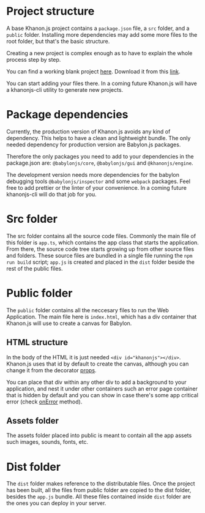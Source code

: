 # Project structure

A base Khanon.js project contains a `package.json` file, a `src` folder, and a `public` folder. Installing more dependencies may add some more files to the root folder, but that's the basic structure.

Creating a new project is complex enough as to have to explain the whole process step by step.

You can find a working blank project [here](https://github.com/khanonjs/khanon.js/tree/main/tutorials/blank-project). Download it from this [link](https://minhaskamal.github.io/DownGit/#/home?url=https://github.com/khanonjs/khanon.js/tree/main/tutorials/blank-project).

You can start adding your files there. In a coming future Khanon.js will have a khanonjs-cli utility to generate new projects.

# Package dependencies

Currently, the production version of Khanon.js avoids any kind of dependency. This helps to have a clean and lightweight bundle. The only needed dependency for production version are Babylon.js packages.

Therefore the only packages you need to add to your dependencies in the package.json are: `@babylonjs/core`, `@babylonjs/gui` and `@khanonjs/engine`.

The development version needs more dependencies for the babylon debugging tools `@babylonjs/inspector` and some `webpack` packages. Feel free to add prettier or the linter of your convenience. In a coming future khanonjs-cli will do that job for you.

# Src folder

The src folder contains all the source code files. Commonly the main file of this folder is `app.ts`, which contains the app class that starts the application. From there, the source code tree starts growing up from other source files and folders. These source files are bundled in a single file running the `npm run build` script; `app.js` is created and placed in the `dist` folder beside the rest of the public files.

# Public folder

The `public` folder contains all the neccesary files to run the Web Application. The main file here is `index.html`, which has a div container that Khanon.js will use to create a canvas for Babylon.

## HTML structure

In the body of the HTML it is just needed `<div id="khanonjs"></div>`. Khanon.js uses that id by default to create the canvas, although you can change it from the decorator [props](https://khanonjs.com/api-docs/interfaces/decorators_app.AppProps.html#htmlCanvasContainerId).

You can place that div within any other div to add a background to your application, and nest it under other containers such an error page container that is hidden by default and you can show in case there's some app critical error (check [onError](https://khanonjs.com/api-docs/classes/decorators_app.AppInterface.html#onError) method).

## Assets folder

The assets folder placed into public is meant to contain all the app assets such images, sounds, fonts, etc.

# Dist folder

The `dist` folder makes reference to the distributable files. Once the project has been built, all the files from public folder are copied to the dist folder, besides the `app.js` bundle. All these files contained inside `dist` folder are the ones you can deploy in your server.